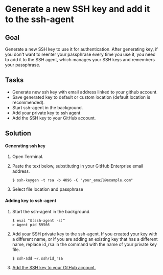 Generate a new SSH key and add it to the ssh-agent
====================================

Goal
----

Generate a new SSH key to use it for authentication. After generating key,
if you don't want to reenter your passphrase every time you use it, you need to add 
it to the SSH agent, which manages your SSH keys and remembers your passphrase.

Tasks
-----

* Generate new ssh key with email address linked to your github account.
* Save generated key to default or custom location (default location is recommended).
* Start ssh-agent in the background.
* Add your private key to ssh agent
* Add the SSH key to your GitHub account.


Solution
--------

#### Generating ssh key

1. Open Terminal.

2. Paste the text below, substituting in your GitHub Enterprise email address.

    `$ ssh-keygen -t rsa -b 4096 -C "your_email@example.com"`

3. Select file location and passphrase

#### Adding key to ssh-agent

1. Start the ssh-agent in the background.
   
    ```
    $ eval "$(ssh-agent -s)"
    > Agent pid 59566
    ```
    
2. Add your SSH private key to the ssh-agent. If you created your key with a different name, or if you are adding an 
   existing key that has a different name, replace id_rsa in the command with the name of your private key file.

    `$ ssh-add ~/.ssh/id_rsa`
    
3. [Add the SSH key to your GitHub account.](https://help.github.com/en/enterprise/2.16/user/articles/adding-a-new-ssh-key-to-your-github-account)
